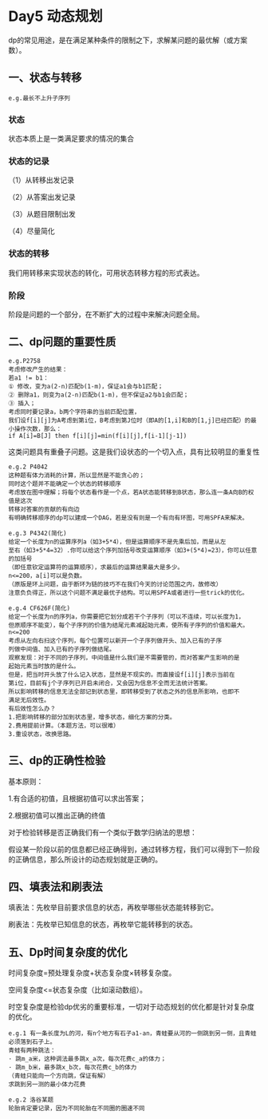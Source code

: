 # Day5 动态规划
dp的常见用途，是在满足某种条件的限制之下，求解某问题的最优解（或方案数）。
##  一、状态与转移
    e.g.最长不上升子序列
### 状态
状态本质上是一类满足要求的情况的集合
### 状态的记录
（1）从转移出发记录

（2）从答案出发记录

（3）从题目限制出发

（4）尽量简化

### 状态的转移
我们用转移来实现状态的转化，可用状态转移方程的形式表达。

### 阶段
阶段是问题的一个部分，在不断扩大的过程中来解决问题全局。

## 二、dp问题的重要性质
    e.g.P2758
    考虑修改产生的结果：
    若a1 != b1：
    ① 修改，变为a(2-n)匹配b(1-m)，保证a1会与b1匹配；
    ② 删除a1，则变为a(2-n)匹配b(1-m)，但不保证a2与b1会匹配；
    ③ 插入；
    考虑同时要记录a，b两个字符串的当前匹配位置，
    我们设f[i][j]为A考虑到第i位，B考虑到第J位时（即A的[1,i]和B的[1,j]已经匹配）的最小操作次数，那么：
    if A[i]=B[J] then f[i][j]=min(f[i][j],f[i-1][j-1])


这类问题具有重叠子问题。这是我们设状态的一个切入点，具有比较明显的重复性

    e.g.2 P4042
    这种题有体力消耗的计算，所以显然是不能贪心的；
    同时这个题并不能确定一个状态的转移顺序
    考虑放在图中理解；将每个状态看作是一个点，若A状态能转移到B状态，那么连一条A向B的权值是这次
    转移对答案的贡献的有向边
    有明确转移顺序的dp可以建成一个DAG，若是没有则是一个有向有环图，可用SPFA来解决。

    e.g.3 P4342(简化)
    给定一个长度为n的运算序列a（如3+5*4），但是运算顺序不是先乘后加，而是从左
    至右（如3+5*4=32）.你可以给这个序列加括号改变运算顺序（如3+(5*4)=23），你可以任意的加括号
    （即任意钦定运算符的运算顺序），求最后的运算结果最大是多少。
    n<=200，a[i]可以是负数。
    （原版是环上问题，由于断环为链的技巧不在我们今天的讨论范围之内，故修改）
    注意负负得正，所以这个问题不满足最优子结构。可以用SPFA或者进行一些trick的优化。

    e.g.4 CF626F(简化)
    给定一个长度为n的序列a，你需要把它划分成若干个子序列（可以不连续，可以长度为1，
    但原顺序不能变），每个子序列的价值为结尾元素减起始元素，使所有子序列的价值和最大。
    n<=200
    考虑从左向右扫这个序列，每个位置可以新开一个子序列做开头、加入已有的子序
    列做中间值、加入已有的子序列做结尾。
    观察发现：对于不同的子序列，中间值是什么我们是不需要管的，而对答案产生影响的是
    起始元素当时放的是什么。
    但是，把当时开头放了什么记入状态，显然是不现实的。而直接设f[i][j]表示当前在
    第i位，目前有j个子序列已开启未闭合，又会因为信息不全而无法统计答案。
    所以影响转移的信息无法全部记到状态里，即转移受到了状态之外的信息所影响，也即不
    满足无后效性。
    有后效性怎么办？
    1.把影响转移的部分加到状态里，增多状态，细化方案的分类。
    2.费用提前计算。（本题方法，可以很难）
    3.重设状态，改换思路。
## 三、dp的正确性检验
基本原则：

1.有合适的初值，且根据初值可以求出答案；

2.根据初值可以推出正确的终值

对于检验转移是否正确我们有一个类似于数学归纳法的思想：

假设某一阶段以前的信息都已经正确得到，通过转移方程，我们可以得到下一阶段的正确信息，那么所设计的动态规划就是正确的。

## 四、填表法和刷表法
填表法：先枚举目前要求信息的状态，再枚举哪些状态能转移到它。

刷表法：先枚举已知信息的状态，再枚举它能转移到的状态。
## 五、Dp时间复杂度的优化
时间复杂度=预处理复杂度+状态复杂度×转移复杂度。

空间复杂度<=状态复杂度（比如滚动数组）。

时空复杂度是检验dp优劣的重要标准，一切对于动态规划的优化都是针对复杂度的优化。

    e.g.1 有一条长度为L的河，有n个地方有石子a1-an，青蛙要从河的一侧跳到另一侧，且青蛙必须落到石子上。
    青蛙有两种跳法：
    · 跳m_a米，这种调法最多跳x_a次，每次花费c_a的体力；
    · 跳m_b米，最多跳x_b次，每次花费c_b的体力
    （青蛙只能向一个方向跳，保证有解）
    求跳到另一测的最小体力花费

    e.g.2 洛谷某题
    轮胎肯定要记录，因为不同轮胎在不同圈的圈速不同